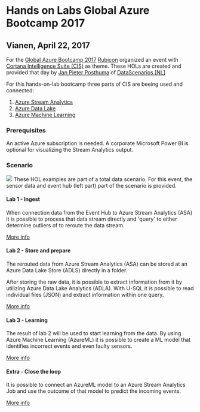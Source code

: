 # Hands on Labs Global Azure Bootcamp 2017
## Vianen, April 22, 2017

For the [Global Azure Bootcamp 2017](https://global.azurebootcamp.net/) [Rubicon](http://rubicon.nl/) organized an event with [Cortana Intelligence Suite (CIS)](http://www.microsoft.com/en-us/cloud-platform/cortana-intelligence-suite) as theme. These HOLs are created and provided that day by [Jan Pieter Posthuma](https://linkedin.com/in/jpposthuma) of [DataScenarios [NL]](https://datascenarios.nl)

For this hands-on-lab bootcamp three parts of CIS are beeing used and connected:

1. [Azure Stream Analytics](https://azure.microsoft.com/en-us/services/stream-analytics/)
2. [Azure Data Lake](https://azure.microsoft.com/en-us/services/data-lake-store/)
3. [Azure Machine Learning](https://azure.microsoft.com/en-us/services/machine-learning/)

### Prerequisites
An active Azure subscription is needed. A corporate Microsoft Power BI is optional for visualizing the Stream Analytics output.

### Scenario
![](/image/HOLDataScenario.png)
These HOL examples are part of a total data scenario. For this event, the sensor data and event hub (left part) part of the scenario is provided.

#### Lab 1 - Ingest
When connection data from the Event Hub to Azure Stream Analytics (ASA) it is possible to process that data stream directly and 'query' to either determine outliers of to reroute the data stream.

[More info](https://github.com/liprec/Demos/tree/master/GlobalAzure/AzureStreamAnalytics/README.md)

#### Lab 2 - Store and prepare
The rerouted data from Azure Stream Analytics (ASA) can be stored at an Azure Data Lake Store (ADLS) directly in a folder.

After storing the raw data, it is possible to extract information from it by utilizing Azure Data Lake Analytics (ADLA). With U-SQL it is possible to read individual files (JSON) and extract information within one query.

[More info](https://github.com/liprec/Demos/tree/master/GlobalAzure/AzureDataLake/README.md)

#### Lab 3 - Learning
The result of lab 2 will be used to start learning from the data. By using Azure Machine Learning (AzureML) it is possible to create a ML model that identifies incorrect events and even faulty sensors.

[More info](https://github.com/liprec/Demos/tree/master/GlobalAzure/AzureMachineLearning/README.md)

#### Extra - Close the loop
It is possible to connect an AzureML model to an Azure Stream Analytics Job and use the outcome of that model to predict the incoming events.

[More info](https://github.com/liprec/Demos/tree/master/GlobalAzure/CloseTheLoop/README.md)